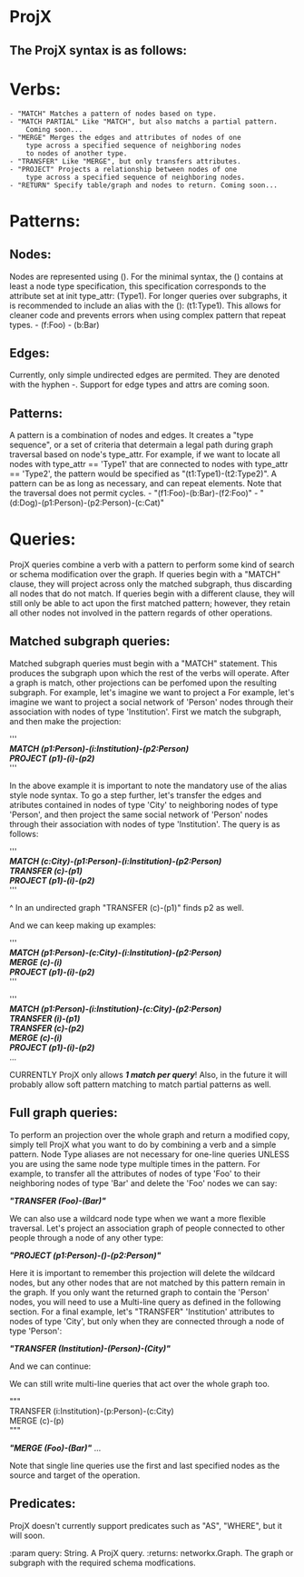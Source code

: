 ProjX
=====
The ProjX syntax is as follows:
-------------------------------

Verbs:
======
    - "MATCH" Matches a pattern of nodes based on type.
    - "MATCH PARTIAL" Like "MATCH", but also matchs a partial pattern.
      	Coming soon...
    - "MERGE" Merges the edges and attributes of nodes of one
 		type across a specified sequence of neighboring nodes
 		to nodes of another type.
    - "TRANSFER" Like "MERGE", but only transfers attributes.
    - "PROJECT" Projects a relationship between nodes of one
		type across a specified sequence of neighboring nodes.
    - "RETURN" Specify table/graph and nodes to return. Coming soon...

Patterns:
=========

Nodes:
------
Nodes are represented using (). For the minimal syntax, the
() contains at least a node type specification, this specification
corresponds to the attribute set at init type_attr: (Type1).
For longer queries over subgraphs, it is recommended to
include an alias with the (): (t1:Type1). This allows for
cleaner code and prevents errors when using complex pattern
that repeat types.
    - (f:Foo)
    - (b:Bar)

Edges:
------
Currently, only simple undirected edges are permited. They are
denoted with the hyphen -. Support for edge types and attrs are
coming soon.

Patterns:
---------
A pattern is a combination of nodes and edges. It creates a
"type sequence", or a set of criteria that determain a legal
path during graph traversal based on node's type_attr. For
example, if we want to locate all nodes with type_attr == 'Type1'
that are connected to nodes with type_attr == 'Type2', the pattern
would be specified as "(t1:Type1)-(t2:Type2)". A pattern can be as
long as necessary, and can repeat elements. Note that the traversal
does not permit cycles.
    - "(f1:Foo)-(b:Bar)-(f2:Foo)"
    - "(d:Dog)-(p1:Person)-(p2:Person)-(c:Cat)"

Queries:
========
ProjX queries combine a verb with a pattern to perform some kind
of search or schema modification over the graph. If queries begin
with a "MATCH" clause, they will project across only the matched
subgraph, thus discarding all nodes that do not match. If queries
begin with a different clause, they will still only be able to act
upon the first matched pattern; however, they retain all other nodes
not involved in the pattern regards of other operations.

Matched subgraph queries:
-------------------
Matched subgraph queries must begin with a "MATCH" statement. This
produces the subgraph upon which the rest of the verbs will
operate. After a graph is match, other projections can be perfomed
upon the resulting subgraph. For example, let's imagine we want to
project a For example, let's imagine we want to project a social
network of 'Person' nodes through their association with nodes of
type 'Institution'. First we match the subgraph, and then make
the projection:


'''      
***MATCH (p1:Person)-(i:Institution)-(p2:Person)***  
***PROJECT (p1)-(i)-(p2)***  
'''

In the above example it is important to note the mandatory use of
the alias style node syntax. To go a step further, let's transfer the
edges and atributes contained in nodes of type 'City' to neighboring
nodes of type 'Person', and then project the same social network of
'Person' nodes through their association with nodes of type
'Institution'. The query is as follows:

'''  
***MATCH (c:City)-(p1:Person)-(i:Institution)-(p2:Person)***  
***TRANSFER (c)-(p1)***  
***PROJECT (p1)-(i)-(p2)***  
'''

^ In an undirected graph "TRANSFER (c)-(p1)" finds p2 as well.

And we can keep making up examples:

'''  
***MATCH (p1:Person)-(c:City)-(i:Institution)-(p2:Person)***  
***MERGE (c)-(i)***   
***PROJECT (p1)-(i)-(p2)***  
'''  

'''  
***MATCH (p1:Person)-(i:Institution)-(c:City)-(p2:Person)***     
***TRANSFER (i)-(p1)***    
***TRANSFER (c)-(p2)***    
***MERGE (c)-(i)***  
***PROJECT (p1)-(i)-(p2)***  
...


CURRENTLY ProjX only allows ***1 match per query***! Also, in
the future it will probably allow soft pattern matching to match
partial patterns as well.

Full graph queries:
-----------------
To perform an projection over the whole graph and return a modified
copy, simply tell ProjX what you want to do by combining a verb and
a simple pattern. Node Type aliases are not necessary for one-line
queries UNLESS you are using the same node type multiple times in the
pattern. For example, to transfer all the attributes of nodes of
type 'Foo' to their neighboring nodes of type 'Bar' and delete the
'Foo' nodes we can say:


***"TRANSFER (Foo)-(Bar)"***


We can also use a wildcard node type when we want a more flexible
traversal. Let's project an association graph of people connected
to other people through a node of any other type:

***"PROJECT (p1:Person)-()-(p2:Person)"*** 

Here it is important to remember this projection will delete the
wildcard nodes, but any other nodes that are not matched by this
pattern remain in the graph. If you only want the returned graph
to contain the 'Person' nodes, you will need to use a Multi-line
query as defined in the following section. For a final example, let's
"TRANSFER" 'Institution' attributes to nodes of type 'City', but only
when they are connected through a node of type 'Person':

***"TRANSFER (Institution)-(Person)-(City)"***
 
And we can continue:


We can still write multi-line queries that act over the whole graph
too.

"""  
TRANSFER (i:Institution)-(p:Person)-(c:City)  
MERGE (c)-(p)  
"""


***"MERGE (Foo)-(Bar)"***
...


Note that single line queries use the first and last specified
nodes as the source and target of the operation.

Predicates:
-----------
ProjX doesn't currently support predicates such as "AS", "WHERE",
but it will soon.

:param query: String. A ProjX query.
:returns: networkx.Graph. The graph or subgraph with the required
  schema modfications.
